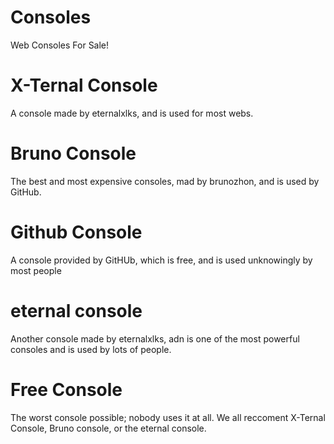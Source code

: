 # Consoles
Web Consoles For Sale!
# X-Ternal Console
A console made by eternalxlks, and is used for most webs.
# Bruno Console
The best and most expensive consoles, mad by brunozhon, and is used by GitHub.
# Github Console
A console provided by GitHUb, which is free, and is used unknowingly by most people
# eternal console
Another console made by eternalxlks, adn is one of the most powerful consoles and is used by lots of people.
# Free Console
The worst console possible; nobody uses it at all. We all reccoment X-Ternal Console, Bruno console, or the eternal console.
